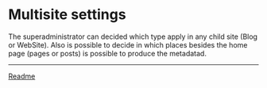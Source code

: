 # Multisite settings

The superadministrator can decided which type apply in any child site (Blog or WebSite). Also is possible to decide in which places besides the home page (pages or posts) is possible to produce the metadatad.

---

[Readme](//Readme.md)

